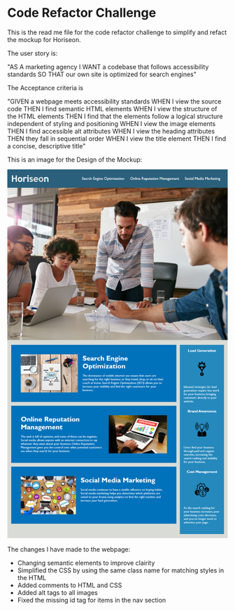 # Code Refactor Challenge

This is the read me file for the code refactor challenge to simplify and refact the mockup for Horiseon.

The user story is:

"AS A marketing agency
I WANT a codebase that follows accessibility standards
SO THAT our own site is optimized for search engines"

The Acceptance criteria is

"GIVEN a webpage meets accessibility standards
WHEN I view the source code
THEN I find semantic HTML elements
WHEN I view the structure of the HTML elements
THEN I find that the elements follow a logical structure independent of styling and positioning
WHEN I view the image elements
THEN I find accessible alt attributes
WHEN I view the heading attributes
THEN they fall in sequential order
WHEN I view the title element
THEN I find a concise, descriptive title"

This is an image for the Design of the Mockup:

![design-mockup](./Develop/assets/images/mockup-design.png)

The changes I have made to the webpage:

- Changing semantic elements to improve clairity
- Simplified the CSS by using the same class name for matching styles in the HTML
- Added comments to HTML and CSS 
- Added alt tags to all images
- Fixed the missing id tag for items in the nav section

